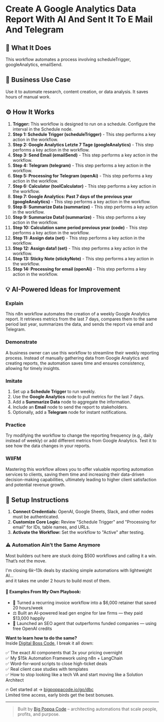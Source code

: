 # Create A Google Analytics Data Report With AI And Sent It To E Mail And Telegram

## 🚀 What It Does
This workflow automates a process involving scheduleTrigger, googleAnalytics, emailSend.

## 💼 Business Use Case
Use it to automate research, content creation, or data analysis. It saves hours of manual work.

## ⚙️ How It Works
1.  **Trigger:** This workflow is designed to run on a schedule. Configure the interval in the Schedule node.
2. **Step 1: Schedule Trigger (scheduleTrigger)** - This step performs a key action in the workflow.
3. **Step 2: Google Analytics Letzte 7 Tage (googleAnalytics)** - This step performs a key action in the workflow.
4. **Step 3: Send Email (emailSend)** - This step performs a key action in the workflow.
5. **Step 4: Telegram (telegram)** - This step performs a key action in the workflow.
6. **Step 5: Processing for Telegram (openAi)** - This step performs a key action in the workflow.
7. **Step 6: Calculator (toolCalculator)** - This step performs a key action in the workflow.
8. **Step 7: Google Analytics: Past 7 days of the previous year (googleAnalytics)** - This step performs a key action in the workflow.
9. **Step 8: Summarize Data (summarize)** - This step performs a key action in the workflow.
10. **Step 9: Summarize Data1 (summarize)** - This step performs a key action in the workflow.
11. **Step 10: Calculation same period previous year (code)** - This step performs a key action in the workflow.
12. **Step 11: Assign data (set)** - This step performs a key action in the workflow.
13. **Step 12: Assign data1 (set)** - This step performs a key action in the workflow.
14. **Step 13: Sticky Note (stickyNote)** - This step performs a key action in the workflow.
15. **Step 14: Processing for email (openAi)** - This step performs a key action in the workflow.

## 💡 AI-Powered Ideas for Improvement
### Explain
This n8n workflow automates the creation of a weekly Google Analytics report. It retrieves metrics from the last 7 days, compares them to the same period last year, summarizes the data, and sends the report via email and Telegram.

### Demonstrate
A business owner can use this workflow to streamline their weekly reporting process. Instead of manually gathering data from Google Analytics and creating reports, the automation saves time and ensures consistency, allowing for timely insights.

### Imitate
1. Set up a **Schedule Trigger** to run weekly.
2. Use the **Google Analytics** node to pull metrics for the last 7 days.
3. Add a **Summarize Data** node to aggregate the information.
4. Include an **Email** node to send the report to stakeholders.
5. Optionally, add a **Telegram** node for instant notifications.

### Practice
Try modifying the workflow to change the reporting frequency (e.g., daily instead of weekly) or add different metrics from Google Analytics. Test it to see how the data changes in your reports.

### WIIFM
Mastering this workflow allows you to offer valuable reporting automation services to clients, saving them time and increasing their data-driven decision-making capabilities, ultimately leading to higher client satisfaction and potential revenue growth.

## 🔧 Setup Instructions
1. **Connect Credentials:** OpenAI, Google Sheets, Slack, and other nodes must be authenticated.
2. **Customize Core Logic:** Review "Schedule Trigger" and "Processing for email" for IDs, table names, and URLs.
3. **Activate the Workflow:** Set the workflow to "Active" after testing.

### ⚠️ Automation Ain’t the Same Anymore

Most builders out here are stuck doing $500 workflows and calling it a win.  
That’s not the move.  

I'm closing $6k–$13k deals by stacking simple automations with lightweight AI...  
and it takes me under 2 hours to build most of them.

#### 🧠 Examples From My Own Playbook:
- 🔁 Turned a recurring invoice workflow into a $6,000 retainer that saved 20 hours/week  
- ⚖️ Built an AI-powered lead gen engine for law firms — they paid $13,000 happily  
- 🚀 Launched an SEO agent that outperforms funded companies — using free OpenAI credits  

**Want to learn how to do the same?**  
Inside [Digital Boss Code](https://bigpoppacode.io/go/dbc), I break it all down:

✅ The exact AI components that 3x your pricing overnight  
✅ My $15k Automation Framework using n8n + LangChain  
✅ Word-for-word scripts to close high-ticket deals  
✅ Real client case studies with templates  
✅ How to stop looking like a tech VA and start moving like a Solution Architect  

🔥 Get started at → [bigpoppacode.io/go/dbc](https://bigpoppacode.io/go/dbc)  
Limited time access, early birds get the best bonuses.

---
> Built by [Big Poppa Code](https://bigpoppacode.io) – architecting automations that scale people, profits, and purpose.
